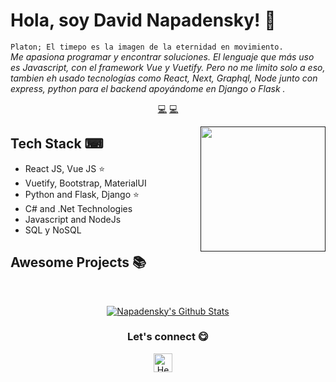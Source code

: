 # Hola, soy David Napadensky! 👋


`Platon; El timepo es la imagen de la eternidad en movimiento.`<br><em>Me apasiona programar y encontrar soluciones. El lenguaje que más uso es Javascript, con el framework Vue y Vuetify. Pero no me limito solo a eso, tambien eh usado tecnologías como React, Next, Graphql, Node junto con express, python para el backend apoyándome en Django o Flask .</em>


<p align="center">
<a href="https://github.com/Napadensky/Napadensky/blob/master/backend.md">💻</a>
<a href="https://github.com/Napadensky/Napadensky/blob/master/Frontend.md">💻</a>
</p>


<a href="">
<img align="right" height="auto" width="200" src="https://source.unsplash.com/random"/>
</a>


## Tech Stack ⌨
- React JS, Vue JS ⭐
- Vuetify, Bootstrap, MaterialUI
- Python and Flask, Django ⭐
- C# and .Net Technologies
- Javascript and NodeJs
- SQL y NoSQL


## Awesome Projects 📚



<br>

<p align="center">
<a href="#user-30538313-pinned-items-reorder-form">
<img align="center" src="https://github-readme-stats.vercel.app/api?username=Napadensky&bg_color=30,e96443,904e95&title_color=fff&text_color=fff%5C" alt="Napadensky's Github Stats"/>
</a>
</p>

<div align="center">
<h3 align="center">Let's connect 😋</h3>
</div>
<p align="center">
<a href="https://www.linkedin.com/in/david-napadensky-590536187/" target="blank">
<img align="center" width="30px" alt="Hector's LinkedIn" src="https://www.vectorlogo.zone/logos/linkedin/linkedin-icon.svg"/></a> &nbsp; &nbsp;

</p>


